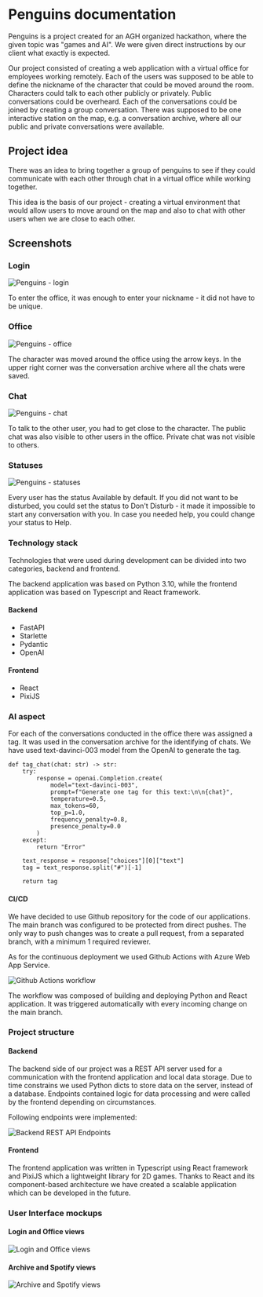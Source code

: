 # Penguins documentation

Penguins is a project created for an AGH organized hackathon, where the given topic was "games and AI". 
We were given direct instructions by our client what exactly is expected.

Our project consisted of creating a web application with a virtual office for employees working remotely. 
Each of the users was supposed to be able to define the nickname of the character that could be moved around the room.
Characters could talk to each other publicly or privately. Public conversations could be overheard. Each of the conversations could be joined by creating a group conversation.
There was supposed to be one interactive station on the map, e.g. a conversation archive, where all our public and private conversations were available.

## Project idea

There was an idea to bring together a group of penguins to see if they could communicate with each other through chat in a virtual office while working together.

This idea is the basis of our project - creating a virtual environment that would allow users to move around on the map and also to chat with other users when we are close to each other.

## Screenshots

### Login

![Penguins - login](./images/penguins-login.png)

To enter the office, it was enough to enter your nickname - it did not have to be unique.

### Office

![Penguins - office](./images/penguins-office.png)

The character was moved around the office using the arrow keys. In the upper right corner was the conversation archive where all the chats were saved.

### Chat

![Penguins - chat](./images/penguins-chat.png)

To talk to the other user, you had to get close to the character. 
The public chat was also visible to other users in the office. 
Private chat was not visible to others.

### Statuses

![Penguins - statuses](./images/penguins-statuses.png)

Every user has the status Available by default. 
If you did not want to be disturbed, you could set the status to Don't Disturb - it made it impossible to start any conversation with you.
In case you needed help, you could change your status to Help.

### Technology stack

Technologies that were used during development can be divided into two categories, backend and frontend.

The backend application was based on Python 3.10, while the frontend application was based on Typescript and React framework.

#### Backend
- FastAPI
- Starlette
- Pydantic
- OpenAI

#### Frontend
- React
- PixiJS

### AI aspect

For each of the conversations conducted in the office there was assigned a tag.
It was used in the conversation archive for the identifying of chats.
We have used text-davinci-003 model from the OpenAI to generate the tag.

```
def tag_chat(chat: str) -> str:
    try:
        response = openai.Completion.create(
            model="text-davinci-003",
            prompt=f"Generate one tag for this text:\n\n{chat}",
            temperature=0.5,
            max_tokens=60,
            top_p=1.0,
            frequency_penalty=0.8,
            presence_penalty=0.0
        )
    except:
        return "Error"

    text_response = response["choices"][0]["text"]
    tag = text_response.split("#")[-1]

    return tag
```

#### CI/CD

We have decided to use Github repository for the code of our applications. 
The main branch was configured to be protected from direct pushes.
The only way to push changes was to create a pull request, from a separated branch, with a minimum 1 required reviewer.

As for the continuous deployment we used Github Actions with Azure Web App Service.

![Github Actions workflow](./images/github_actions_workflow.png)

The workflow was composed of building and deploying Python and React application. 
It was triggered automatically with every incoming change on the main branch.

### Project structure

#### Backend

The backend side of our project was a REST API server used for a communication with the frontend application and local data storage.
Due to time constrains we used Python dicts to store data on the server, instead of a database.
Endpoints contained logic for data processing and were called by the frontend depending on circumstances.

Following endpoints were implemented:

![Backend REST API Endpoints](./images/backend-endpoints.png)

#### Frontend

The frontend application was written in Typescript using React framework and PixiJS which a lightweight library for 2D games.
Thanks to React and its component-based architecture we have created a scalable application which can be developed in the future.

### User Interface mockups

#### Login and Office views

![Login and Office views](./images/mockup_login_office.png)

#### Archive and Spotify views

![Archive and Spotify views](./images/mockup_archive_spotify.png)
